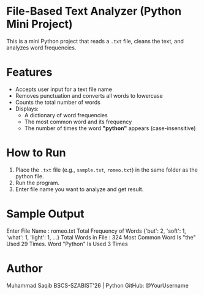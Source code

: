# File-Based Text Analyzer (Python Mini Project)

This is a mini Python project that reads a `.txt` file, cleans the text, and analyzes word frequencies.

# Features

- Accepts user input for a text file name
- Removes punctuation and converts all words to lowercase
- Counts the total number of words
- Displays:
  - A dictionary of word frequencies
  - The most common word and its frequency
  - The number of times the word **"python"** appears (case-insensitive)

# How to Run

1. Place the `.txt` file (e.g., `sample.txt`, `romeo.txt`) in the same folder as the python file.
2. Run the program.
3. Enter file name you want to analyze and get result.

# Sample Output

Enter File Name : romeo.txt
Total Frequency of Words
{'but': 2, 'soft': 1, 'what': 1, 'light': 1, ...}
Total Words in File : 324
Most Common Word  Is "the" Used 29 Times.
Word "Python" Is Used 3 Times

# Author
Muhammad Saqib
BSCS-SZABIST'26 | Python
GitHub: @YourUsername

